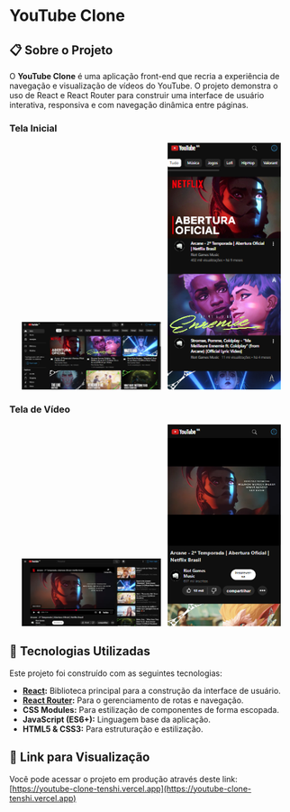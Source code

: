 # YouTube Clone

## 📋 Sobre o Projeto

O **YouTube Clone** é uma aplicação front-end que recria a experiência de navegação e visualização de vídeos do YouTube. O projeto demonstra o uso de React e React Router para construir uma interface de usuário interativa, responsiva e com navegação dinâmica entre páginas.

### Tela Inicial
<p align="center">
  <img src="imagens/tela1.png" alt="Visão do projeto no desktop" width="49%">
  &nbsp;
  <img src="imagens/tela1-mobile.png" alt="Visão do projeto no mobile" width="40%">
</p>

### Tela de Vídeo
<p align="center">
  <img src="imagens/telavideos.png" alt="Visão da página de vídeo no desktop" width="49%">
  &nbsp;
  <img src="imagens/telavideos-mobile.png" alt="Visão da página de vídeo no mobile" width="40%">
</p>

## 🚀 Tecnologias Utilizadas

Este projeto foi construído com as seguintes tecnologias:

- **[React](https://react.dev/):** Biblioteca principal para a construção da interface de usuário.
- **[React Router](https://reactrouter.com/):** Para o gerenciamento de rotas e navegação.
- **CSS Modules:** Para estilização de componentes de forma escopada.
- **JavaScript (ES6+):** Linguagem base da aplicação.
- **HTML5 & CSS3:** Para estruturação e estilização.

## 🔗 Link para Visualização

Você pode acessar o projeto em produção através deste link:
[https://youtube-clone-tenshi.vercel.app](https://youtube-clone-tenshi.vercel.app)
